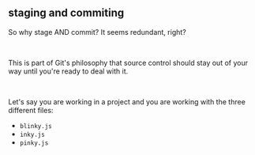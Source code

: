 ##  staging and commiting

So why stage AND commit? It seems redundant, right?

<br>

This is part of Git's philosophy that source control should stay out of your way until you're ready to deal with it.

<br>

Let's say you are working in a project and you are working with the three different files:

- `blinky.js`
- `inky.js`
- `pinky.js`